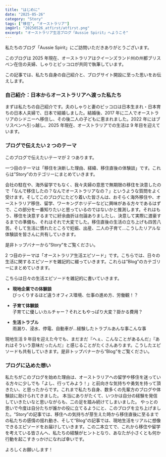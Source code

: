 ```yaml
---
title: "はじめに"
date: "2025-05-26"
category: "Story"
tags: ["移住", "オーストラリア"]
imgUrl: "20250526_atfirst/atfirst.png"
excerpt: "オーストラリア生活ブログ「Aussie Spirit」へようこそ"
---
```


私たちのブログ「Aussie Spirit」にご訪問いただきありがとうございます。

このブログは 2025 年現在、オーストラリアはクイーンズランド州の州都ブリスベン在住の夫婦、しゃりとピッコロが共同で執筆しています。

この記事では、私たち自身の自己紹介と、ブログサイト開設に至った思いをお伝えします。

### 自己紹介：日本からオーストラリアへ渡った私たち

まずは私たちの自己紹介です。夫のしゃりと妻のピッコロは日本生まれ・日本育ちの日本人夫婦で、日本で結婚しました。結婚後、2017 年に二人でオーストラリアのシドニーへ移住し、その後二人の子どもに恵まれました。2022 年にはブリスベンへ引っ越し、2025 年現在、オーストラリアでの生活は 9 年目を迎えています。

### ブログで伝えたい 2 つのテーマ

このブログで伝えたいテーマが 2 つあります。

一つ目のテーマは「移住を決断した理由、経緯、移住直後の体験談」です。これらは”Story”のカテゴリーにまとめていきます。

会社の駐在や、海外留学でもなく、我々夫婦の意思で無期限の移住を決意したので「なんで移住したの？なんでオーストラリアなの？」というような質問をよく受けます。そしてこのブログにたどり着いた皆さんは、おそらく海外移住や、オーストラリア移住、留学、ワーキングホリデーなどに興味がある方々であるはずで、この部分を一番知りたいと思っているのではないかと推測します。それはもう、移住を決意するまでに紆余曲折は勿論ありましたし、決意して実際に渡豪するまでの準備も、それはそれで大変でした。移住直後の生活の立ち上げも四苦八苦。そして生活に慣れたところで妊娠、出産、二人の子育て…こうしたリアルな体験談を皆さんに共有していきます。

是非トップバナーから“Story”をご覧ください。

2 つ目のテーマは「オーストラリア生活エピソード」です。こちらでは、日々の生活に関するエピソードを雑記的に綴っていきます。これらは”Blog”のカテゴリーにまとめていきます。

こちらは日々の生活エピソードを雑記的に書いていきます。

- **現地企業での体験談**  
  びっくりするほど違うオフィス環境、仕事の進め方、労働観！？

- **子育て体験談**  
  子育てに優しいカルチャー？それともやっぱり大変？掛かる費用？

- **生活トラブル**  
  雨漏り、浸水、停電、自動車が…経験したトラブルあんな事こんな事

現地生活 9 年目を迎えた今でも、まだまだ『へぇ、こんなことがあるんだ』『あれはそういう意味だったんだ』と感じることがたくさんあります。こうしたエピソードも共有していきます。是非トップバナーから“Blog”をご覧ください。

### ブログに込めた想い

私たちがこのブログを始めた理由は、オーストラリアへの留学や移住を迷っている方々に少しでも「よし、行ってみよう！」と前向きな気持ちや勇気を持って頂きたい、と思ったからです。これまで私たち自身、数多くの先輩方のブログや体験談に助けられてきました。 本当にありがたくて、いつかは自分の経験を発信していきたいなと思いながらも、二の足を踏み続けてしまいました。 やっとの思いで今度は自分たちが誰かの役に立てるようにと、このブログを立ち上げました。“Story”の記事では、移住への気持ちが芽生えた時から移住直後に至るまでの私たちの感情の揺れ動き、そして“Blog”の記事では、現地生活をリアルに想像できるエピソードをお届けしていきます。この二本立てで、これから移住や留学を考えている皆さんへ、私たちの経験がヒントとなり、あなたが小さくとも何か行動を起こすきっかけになれば幸いです。

よろしくお願いします！
